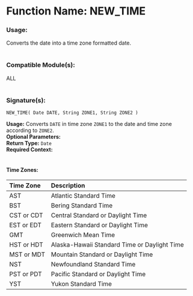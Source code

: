 # Function Name: NEW_TIME

### Usage:
Converts the date into a time zone formatted date.
<br><br>

### Compatible Module(s):
ALL
<br><br>

### Signature(s):
```
NEW_TIME( Date DATE, String ZONE1, String ZONE2 )
```
**Usage:** Converts `DATE` in time zone `ZONE1` to the date and time zone according to `ZONE2`.<br>
**Optional Parameters:**<br>
**Return Type:** `Date`<br>
**Required Context:**<br>
<br>

#### Time Zones:
|Time Zone	|	Description										|
|:----------|:--------------------------------------------------|
|AST		|	Atlantic Standard Time							|
|BST 		|	Bering Standard Time							|
|CST or CDT	|	Central Standard or Daylight Time				|
|EST or EDT	|	Eastern Standard or Daylight Time				|
|GMT		|	Greenwich Mean Time								|
|HST or HDT	|	Alaska-Hawaii Standard Time or Daylight Time	|
|MST or MDT	|	Mountain Standard or Daylight Time				|
|NST 		|	Newfoundland Standard Time						|
|PST or PDT	| 	Pacific Standard or Daylight Time				|
|YST 		|	Yukon Standard Time								|